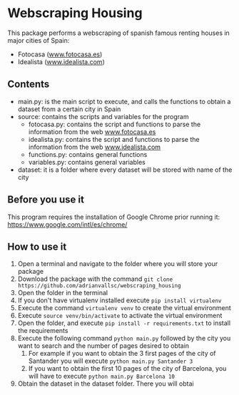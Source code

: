# Webscraping Housing

This package performs a webscraping of spanish famous renting houses in major cities of Spain:

- Fotocasa (www.fotocasa.es)
- Idealista (www.idealista.com)

## Contents

- main.py: is the main script to execute, and calls the functions to obtain a dataset from a certain city in Spain
- source: contains the scripts and variables for the program
  - fotocasa.py: contains the script and functions to parse the information from the web www.fotocasa.es
  - idealista.py: contains the script and functions to parse the information from the web www.idealista.com
  - functions.py: contains general functions
  - variables.py: contains general variables
- dataset: it is a folder where every dataset will be stored with name of the city

## Before you use it

This program requires the installation of Google Chrome prior running it: https://www.google.com/intl/es/chrome/

## How to use it

1. Open a terminal and navigate to the folder where you will store your package
2. Download the package with the command `git clone https://github.com/adrianvallsc/webscraping_housing`
3. Open the folder in the terminal
4. If you don't have virtualenv installed execute `pip install virtualenv`
5. Execute the command `virtualenv venv` to create the virtual environment
6. Execute `source venv/bin/activate` to activate the virtual environment
7. Open the folder, and execute `pip install -r requirements.txt` to install the requirements 
8. Execute the following command `python main.py` followed by the city you want to search and the number of pages desired to obtain
   1. For example if you want to obtain the 3 first pages of the city of Santander you will execute `python main.py Santander 3`
   2. If you want to obtain the first 10 pages of the city of Barcelona, you will have to execute `python main.py Barcelona 10`
9. Obtain the dataset in the dataset folder. There you will obtai

